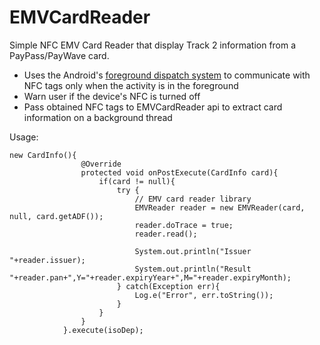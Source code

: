 EMVCardReader
=============

Simple NFC EMV Card Reader that display Track 2 information from a PayPass/PayWave card.

* Uses the Android's [foreground dispatch system](http://developer.android.com/guide/topics/connectivity/nfc/advanced-nfc.html#foreground-dispatch) to communicate with NFC tags only when the activity is in the foreground
* Warn user if the device's NFC is turned off
* Pass obtained NFC tags to EMVCardReader api to extract card information on a background thread

Usage:

```
new CardInfo(){
            	@Override
                protected void onPostExecute(CardInfo card){
            		if(card != null){
            			try {
                            // EMV card reader library
		            		EMVReader reader = new EMVReader(card, null, card.getADF());
		            		reader.doTrace = true;
		            		reader.read();
		            		
		            		System.out.println("Issuer "+reader.issuer);
		            		System.out.println("Result "+reader.pan+",Y="+reader.expiryYear+",M="+reader.expiryMonth);
            			} catch(Exception err){
            				Log.e("Error", err.toString());
            			}
            		}
                }
            }.execute(isoDep);
```
